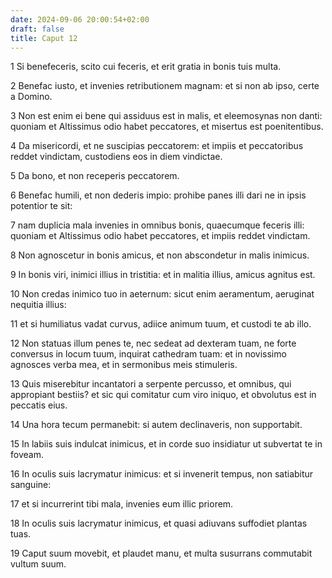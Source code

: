```yaml
---
date: 2024-09-06 20:00:54+02:00
draft: false
title: Caput 12
---
```





1 Si benefeceris, scito cui feceris, et erit gratia in bonis tuis multa.

2 Benefac iusto, et invenies retributionem magnam: et si non ab ipso, certe a Domino.

3 Non est enim ei bene qui assiduus est in malis, et eleemosynas non danti: quoniam et Altissimus odio habet peccatores, et misertus est poenitentibus.

4 Da misericordi, et ne suscipias peccatorem: et impiis et peccatoribus reddet vindictam, custodiens eos in diem vindictae.

5 Da bono, et non receperis peccatorem.

6 Benefac humili, et non dederis impio: prohibe panes illi dari ne in ipsis potentior te sit:

7 nam duplicia mala invenies in omnibus bonis, quaecumque feceris illi: quoniam et Altissimus odio habet peccatores, et impiis reddet vindictam.

8 Non agnoscetur in bonis amicus, et non abscondetur in malis inimicus.

9 In bonis viri, inimici illius in tristitia: et in malitia illius, amicus agnitus est.

10 Non credas inimico tuo in aeternum: sicut enim aeramentum, aeruginat nequitia illius:

11 et si humiliatus vadat curvus, adiice animum tuum, et custodi te ab illo.

12 Non statuas illum penes te, nec sedeat ad dexteram tuam, ne forte conversus in locum tuum, inquirat cathedram tuam: et in novissimo agnosces verba mea, et in sermonibus meis stimuleris.

13 Quis miserebitur incantatori a serpente percusso, et omnibus, qui appropiant bestiis? et sic qui comitatur cum viro iniquo, et obvolutus est in peccatis eius.

14 Una hora tecum permanebit: si autem declinaveris, non supportabit.

15 In labiis suis indulcat inimicus, et in corde suo insidiatur ut subvertat te in foveam.

16 In oculis suis lacrymatur inimicus: et si invenerit tempus, non satiabitur sanguine:

17 et si incurrerint tibi mala, invenies eum illic priorem.

18 In oculis suis lacrymatur inimicus, et quasi adiuvans suffodiet plantas tuas.

19 Caput suum movebit, et plaudet manu, et multa susurrans commutabit vultum suum.

